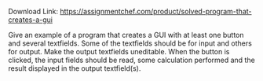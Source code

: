 Download Link: https://assignmentchef.com/product/solved-program-that-creates-a-gui
<br>
<p class="ui header product-top-header" title="Program that creates a GUI ">Give an example of a program that creates a GUI with at least one button and several textfields. Some of the textfields should be for input and others for output. Make the output textfields uneditable. When the button is clicked, the input fields should be read, some calculation performed and the result displayed in the output textfield(s).